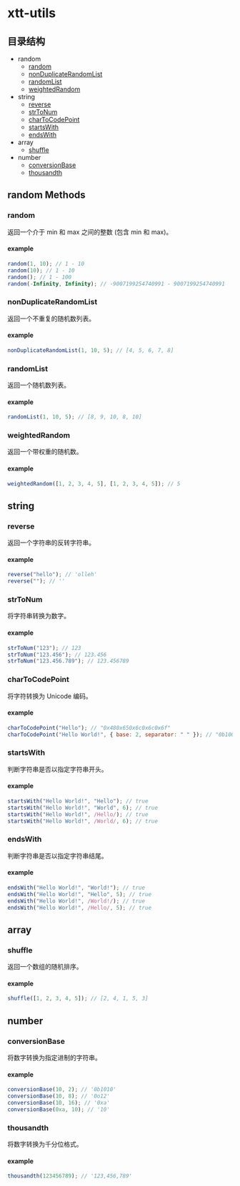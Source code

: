 # xtt-utils

## 目录结构

- random
  - [random](#random)
  - [nonDuplicateRandomList](#nonDuplicateRandomList)
  - [randomList](#randomList)
  - [weightedRandom](#weightedRandom)
- string
  - [reverse](#reverse)
  - [strToNum](#strToNum)
  - [charToCodePoint](#charToCodePoint)
  - [startsWith](#startsWith)
  - [endsWith](#endsWith)
- array
  - [shuffle](#shuffle)
- number
  - [conversionBase](#conversionBase)
  - [thousandth](#thousandth)

## random Methods

### random

返回一个介于 min 和 max 之间的整数 (包含 min 和 max)。

#### example

```javascript
random(1, 10); // 1 - 10
random(10); // 1 - 10
random(); // 1 - 100
random(-Infinity, Infinity); // -9007199254740991 - 9007199254740991
```

### nonDuplicateRandomList

返回一个不重复的随机数列表。

#### example

```javascript
nonDuplicateRandomList(1, 10, 5); // [4, 5, 6, 7, 8]
```

### randomList

返回一个随机数列表。

#### example

```javascript
randomList(1, 10, 5); // [8, 9, 10, 8, 10]
```

### weightedRandom

返回一个带权重的随机数。

#### example

```javascript
weightedRandom([1, 2, 3, 4, 5], [1, 2, 3, 4, 5]); // 5
```

## string

### reverse

返回一个字符串的反转字符串。

#### example

```javascript
reverse("hello"); // 'olleh'
reverse(""); // ''
```

### strToNum

将字符串转换为数字。

#### example

```javascript
strToNum("123"); // 123
strToNum("123.456"); // 123.456
strToNum("123.456.789"); // 123.456789
```

### charToCodePoint

将字符转换为 Unicode 编码。

#### example

```javascript
charToCodePoint("Hello"); // "0x480x650x6c0x6c0x6f"
charToCodePoint("Hello World!", { base: 2, separator: " " }); // "0b1001000 0b1100101 0b1101100 0b1101100 0b1101111 0b100000 0b1010111 0b1101111 0b1110010 0b1101100 0b1100100 0b100001"
```

### startsWith

判断字符串是否以指定字符串开头。

#### example

```javascript
startsWith("Hello World!", "Hello"); // true
startsWith("Hello World!", "World", 6); // true
startsWith("Hello World!", /Hello/); // true
startsWith("Hello World!", /World/, 6); // true
```

### endsWith

判断字符串是否以指定字符串结尾。

#### example

```javascript
endsWith("Hello World!", "World!"); // true
endsWith("Hello World!", "Hello", 5); // true
endsWith("Hello World!", /World!/); // true
endsWith("Hello World!", /Hello/, 5); // true
```

## array

### shuffle

返回一个数组的随机排序。

#### example

```javascript
shuffle([1, 2, 3, 4, 5]); // [2, 4, 1, 5, 3]
```

## number

### conversionBase

将数字转换为指定进制的字符串。

#### example

```javascript
conversionBase(10, 2); // '0b1010'
conversionBase(10, 8); // '0o12'
conversionBase(10, 16); // '0xa'
conversionBase(0xa, 10); // '10'
```

### thousandth

将数字转换为千分位格式。

#### example

```javascript
thousandth(123456789); // '123,456,789'
```
